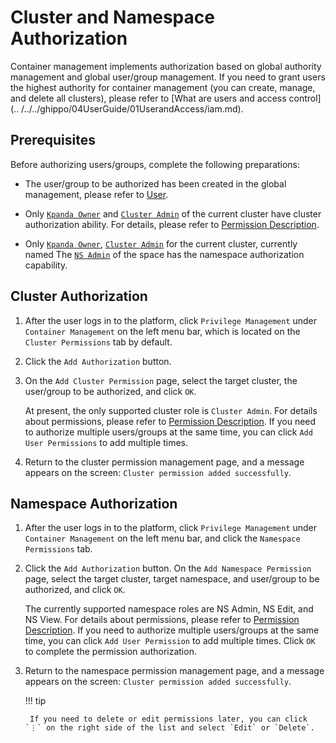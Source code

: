 # Cluster and Namespace Authorization

Container management implements authorization based on global authority management and global user/group management. If you need to grant users the highest authority for container management (you can create, manage, and delete all clusters), please refer to [What are users and access control](.. /../../ghippo/04UserGuide/01UserandAccess/iam.md).

## Prerequisites

Before authorizing users/groups, complete the following preparations:

- The user/group to be authorized has been created in the global management, please refer to [User](../../../ghippo/user-guide/01UserandAccess/User.md).

- Only [`Kpanda Owner`](../../../ghippo/user-guide/01UserandAccess/global.md) and [`Cluster Admin`](PermissionBrief.md#cluster-admin) of the current cluster have cluster authorization ability. For details, please refer to [Permission Description](PermissionBrief.md).

- Only [`Kpanda Owner`](../../../ghippo/user-guide/01UserandAccess/global.md), [`Cluster Admin`](PermissionBrief.md#cluster-admin) for the current cluster, currently named The [`NS Admin`](PermissionBrief.md#ns-admin) of the space has the namespace authorization capability.

## Cluster Authorization

1. After the user logs in to the platform, click `Privilege Management` under `Container Management` on the left menu bar, which is located on the `Cluster Permissions` tab by default.

    

2. Click the `Add Authorization` button.

    

3. On the `Add Cluster Permission` page, select the target cluster, the user/group to be authorized, and click `OK`.

    At present, the only supported cluster role is `Cluster Admin`. For details about permissions, please refer to [Permission Description](PermissionBrief.md). If you need to authorize multiple users/groups at the same time, you can click `Add User Permissions` to add multiple times.

    

4. Return to the cluster permission management page, and a message appears on the screen: `Cluster permission added successfully`.

    

## Namespace Authorization

1. After the user logs in to the platform, click `Privilege Management` under `Container Management` on the left menu bar, and click the `Namespace Permissions` tab.

    

2. Click the `Add Authorization` button. On the `Add Namespace Permission` page, select the target cluster, target namespace, and user/group to be authorized, and click `OK`.

    The currently supported namespace roles are NS Admin, NS Edit, and NS View. For details about permissions, please refer to [Permission Description](PermissionBrief.md). If you need to authorize multiple users/groups at the same time, you can click `Add User Permission` to add multiple times. Click `OK` to complete the permission authorization.

    

3. Return to the namespace permission management page, and a message appears on the screen: `Cluster permission added successfully`.

    

    !!! tip

        If you need to delete or edit permissions later, you can click `⋮` on the right side of the list and select `Edit` or `Delete`.

        
